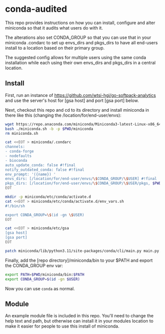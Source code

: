 # conda-audited
This repo provides instructions on how you can install, configure and alter
miniconda so that it audits what users do with it.

The alterations also set CONDA_GROUP so that you can use that in your
miniconda .condarc to set up envs_dirs and pkgs_dirs to have all end-users
install to a location based on their primary group.

The suggested config allows for multiple users using the same conda installation
while each using their own envs_dirs and pkgs_dirs in a central location.

## Install
First, run an instance of https://github.com/wtsi-hgi/go-softpack-analytics and
use the server's host for [gsa host] and port [gsa port] below.

Next, checkout this repo and cd to its directory and install miniconda in there
like this (changing the /location/for/end-user/envs):

```bash
wget https://repo.anaconda.com/miniconda/Miniconda3-latest-Linux-x86_64.sh -O ./miniconda.sh
bash ./miniconda.sh -b -p $PWD/miniconda
rm miniconda.sh

cat <<EOT > miniconda/.condarc
channels:
- conda-forge
- nodefaults
- bioconda
auto_update_conda: false #!final
notify_outdated_conda: false #!final
env_prompt: '({name}) '
envs_dirs: [/location/for/end-user/envs/\$CONDA_GROUP/\$USER] #!final
pkgs_dirs: [/location/for/end-user/envs/\$CONDA_GROUP/\$USER/pkgs, $PWD/miniconda/pkgs] #!final
EOT

mkdir -p miniconda/etc/conda/activate.d
cat <<EOT > miniconda/etc/conda/activate.d/env_vars.sh
#!/bin/sh

export CONDA_GROUP=\$(id -gn \$USER)
EOT

cat <<EOT > miniconda/etc/gsa
[gsa host]
[gsa port]
EOT

patch miniconda/lib/python3.11/site-packages/conda/cli/main.py main.py.diff
```

Finally, add the [repo directory]/miniconda/bin to your $PATH and export the
CONDA_GROUP env var:

```bash
export PATH=$PWD/miniconda/bin:$PATH
export CONDA_GROUP=$(id -gn $USER)
```

Now you can use `conda` as normal.

## Module
An example module file is included in this repo. You'll need to change the
help text and path, but otherwise can install it in your modules location to
make it easier for people to use this install of miniconda.
